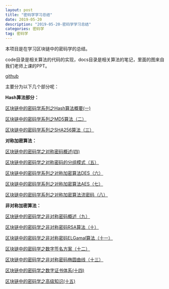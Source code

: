 ```yaml
---
layout: post
title: "密码学学习总结"
date: 2019-05-20 
description: "2019-05-20-密码学学习总结"
categories: 密码学
tag: 密码学
--- 
```

本项目是在学习区块链中的密码学的总结。

code目录是相关算法的代码的实现，docs目录是相关算法的笔记，里面的图来自我们老师上课的PPT。

 [github](https://github.com/haojunsheng/CryptographyInBlockChain)

主要分为以下几个部分呢：

**Hash算法部分：**

 [区块链中的密码学系列之Hash算法概要(一)](https://haojunsheng.gitee.io/2019/02/Hash-Summary-1/)

[区块链中的密码学系列之MD5算法（二）](https://haojunsheng.gitee.io/2019/02/MD5-2/)

 [区块链中的密码学系列之SHA256算法（三）](https://haojunsheng.gitee.io/2019/02/SHA256-3/)

**对称加密算法：**

 [区块链中的密码学之对称密码概述(四)](https://haojunsheng.gitee.io/2019/03/Symmetric-summary-4/) 

 [区块链中的密码学之对称密码的分组模式（五）](https://haojunsheng.gitee.io/2019/03/Symmetric-group-5/)

 [区块链中的密码学系列之对称加密算法DES（六）](https://haojunsheng.gitee.io/2019/03/Symmetric-DES-6/)

 [区块链中的密码学系列之对称加密算法AES（七）](https://haojunsheng.gitee.io/2019/03/Symmetric-AES-7/)

 [区块链中的密码学系列之对称加密算法流密码（八）](https://haojunsheng.gitee.io/2019/03/Symmetric-Stream-8/)

**非对称加密算法：**

 [区块链中的密码学之非对称密码概述（九）](https://haojunsheng.gitee.io/2019/03/Asymmetric-summary-9/)

 [区块链中的密码学之非对称密码RSA算法（十）](https://haojunsheng.gitee.io/2019/03/Asymmetric-RSA-10/)

 [区块链中的密码学之非对称密码ELGamal算法（十一）](https://haojunsheng.gitee.io/2019/03/Asymmetric-ELGamal-11/)

 [区块链中的密码学之数字签名方案（十二）](https://haojunsheng.gitee.io/2019/03/Digital-Signature-12/)

 [区块链中的密码学之非对称密码椭圆曲线（十三）](https://haojunsheng.gitee.io/2019/04/Asymmetric-elliptic-13/)

 [区块链中的密码学之数字证书体系(十四)](https://haojunsheng.gitee.io/2019/04/PKI-14/)

[区块链中的密码学之高级知识(十五)](https://haojunsheng.gitee.io/2019/04/Merkle-Tree-15/)
